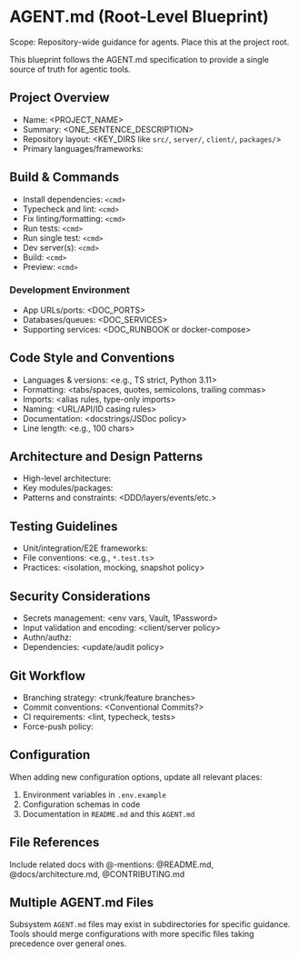 # AGENT.md (Root-Level Blueprint)

Scope: Repository-wide guidance for agents. Place this at the project root.

This blueprint follows the AGENT.md specification to provide a single source of truth for agentic tools.

## Project Overview

- Name: <PROJECT_NAME>
- Summary: <ONE_SENTENCE_DESCRIPTION>
- Repository layout: <KEY_DIRS like `src/`, `server/`, `client/`, `packages/`>
- Primary languages/frameworks: <LIST>

## Build & Commands

- Install dependencies: `<cmd>`
- Typecheck and lint: `<cmd>`
- Fix linting/formatting: `<cmd>`
- Run tests: `<cmd>`
- Run single test: `<cmd>`
- Dev server(s): `<cmd>`
- Build: `<cmd>`
- Preview: `<cmd>`

### Development Environment

- App URLs/ports: <DOC_PORTS>
- Databases/queues: <DOC_SERVICES>
- Supporting services: <DOC_RUNBOOK or docker-compose>

## Code Style and Conventions

- Languages & versions: <e.g., TS strict, Python 3.11>
- Formatting: <tabs/spaces, quotes, semicolons, trailing commas>
- Imports: <alias rules, type-only imports>
- Naming: <URL/API/ID casing rules>
- Documentation: <docstrings/JSDoc policy>
- Line length: <e.g., 100 chars>

## Architecture and Design Patterns

- High-level architecture: <brief description>
- Key modules/packages: <short list>
- Patterns and constraints: <DDD/layers/events/etc.>

## Testing Guidelines

- Unit/integration/E2E frameworks: <LIST>
- File conventions: <e.g., `*.test.ts`>
- Practices: <isolation, mocking, snapshot policy>

## Security Considerations

- Secrets management: <env vars, Vault, 1Password>
- Input validation and encoding: <client/server policy>
- Authn/authz: <summary>
- Dependencies: <update/audit policy>

## Git Workflow

- Branching strategy: <trunk/feature branches>
- Commit conventions: <Conventional Commits?>
- CI requirements: <lint, typecheck, tests>
- Force-push policy: <rules>

## Configuration

When adding new configuration options, update all relevant places:
1. Environment variables in `.env.example`
2. Configuration schemas in code
3. Documentation in `README.md` and this `AGENT.md`

## File References

Include related docs with @-mentions: @README.md, @docs/architecture.md, @CONTRIBUTING.md

## Multiple AGENT.md Files

Subsystem `AGENT.md` files may exist in subdirectories for specific guidance. Tools should merge configurations with more specific files taking precedence over general ones.

